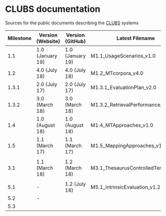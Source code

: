 # CLUBS documentation
Sources for the public documents describing the [CLUBS](https://www.clubs-project.eu) systems

| Milestone | Version (Website) | Version (GitHub) | Latest Filename                    | Public? | Completed? |
|-----------|-------------------|------------------|------------------------------------|---------|------------|
| 1.1       | 1.0 (January 19)  | 1.0 (January 19) | M1.1_UsageScenarios_v1.0           | yes     | yes        |
| 1.2       | 4.0 (July 18)     | 4.0 (July 18)    | M1.2_MTcorpora_v4.0                | yes     | yes        |
| 1.3.1     | 2.0 (July 17)     | 2.0 (July 17)    | M1.3.1_EvaluationPlan_v2.0         | yes     | yes        |
| 1.3.2     | 3.0 (March 18)    | 3.0 (March 18)   | M1.3.2_RetrievalPerformance_v3.0   | yes     | yes        |
| 1.4       | 1.0 (August 18)   | 1.0 (August 18)  | M1.4_MTApproaches_v1.0             | yes     | yes        |
| 1.5       | 1.1 (March 17)    | 1.1 (March 17)   | M1.5_MappingApproaches_v1.1        | yes     | yes        |
|           |                   |                  |                                    |         |            |
| 3.1       | 1.1 (March 18)    | 1.2 (March 18)   | M3.1_ThesaurusControlledTerms_v1.2 | yes     | no         |
|           |                   |                  |                                    |         |            |
| 5.1       | -                 | 1.2 (July 18)    | M5.1_IntrinsicEvaluation_v1.2      | no      | no         |
| 5.2       | -                 |                  |                                    | no      | no         |
| 5.3       |                   |                  |                                    | yes     | no         |
